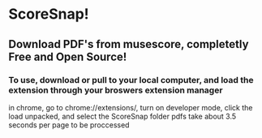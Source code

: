 # ScoreSnap!
## Download PDF's from musescore, completetly Free and Open Source!
### To use, download or pull to your local computer, and load the extension through your broswers extension manager
in chrome, go to chrome://extensions/, turn on developer mode, click the load unpacked, and select the ScoreSnap folder
pdfs take about 3.5 seconds per page to be proccessed
